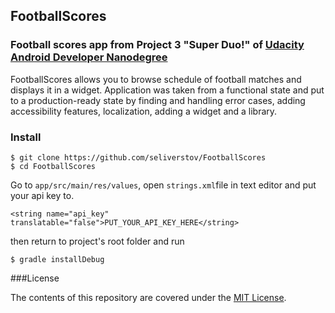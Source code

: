 ## FootballScores
### Football scores app from Project 3 "Super Duo!" of [Udacity Android Developer Nanodegree](https://www.udacity.com/course/android-developer-nanodegree--nd801)

FootballScores allows you to browse schedule of football matches and displays it in a widget. Application was taken from a functional state and put to a production-ready state by finding and handling error cases, adding accessibility features, localization, adding a widget and a library.

### Install
```
$ git clone https://github.com/seliverstov/FootballScores
$ cd FootballScores
```
Go to `app/src/main/res/values`, open `strings.xml`file in text editor and put your api key to. 

```
<string name="api_key" translatable="false">PUT_YOUR_API_KEY_HERE</string>
```
then return to project's root folder and run
```
$ gradle installDebug
```
###License

The contents of this repository are covered under the [MIT License](http://choosealicense.com/licenses/mit/).

